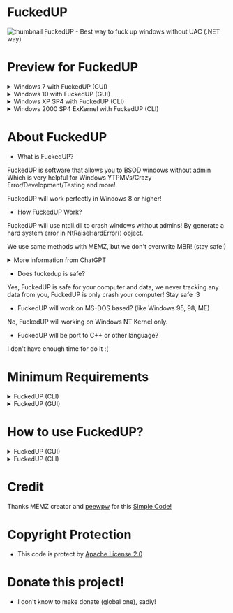 # FuckedUP
![thumbnail](https://github.com/blueskychan-dev/FuckedUP/assets/108812246/b773ffbf-70ba-4d1a-ae77-288149a459ac)
FuckedUP - Best way to fuck up windows without UAC (.NET way)
# Preview for FuckedUP
<details>
<summary>Windows 7 with FuckedUP (GUI)</summary>
<br>
  
![bandicam 2023-07-09 00-48-15-481](https://github.com/blueskychan-dev/FuckedUP/assets/108812246/929a406d-cf2e-4572-bdcc-965d8e9cf105)

</details>
<details>
<summary>Windows 10 with FuckedUP (GUI)</summary>
<br>
  
![bandicam 2023-07-09 16-35-21-362](https://github.com/blueskychan-dev/FuckedUP/assets/108812246/cb906f95-110c-4a3f-a3dc-03c7932a9771)

</details>
<details>
<summary>Windows XP SP4 with FuckedUP (CLI)</summary>
<br>

![bandicam 2023-07-09 16-28-07-155](https://github.com/blueskychan-dev/FuckedUP/assets/108812246/b782dc10-124b-4cbf-a161-e2ed472b866a)

</details>
<details>
<summary>Windows 2000 SP4 ExKernel with FuckedUP (CLI)</summary>
<br>
  
![bandicam 2023-07-09 16-31-13-471](https://github.com/blueskychan-dev/FuckedUP/assets/108812246/01fc63b9-fb82-4c87-8df4-92edad60f159)

</details>

# About FuckedUP
* What is FuckedUP?

FuckedUP is software that allows you to BSOD windows without admin
Which is very helpful for Windows YTPMVs/Crazy Error/Development/Testing and more!

FuckedUP will work perfectly in Windows 8 or higher!

* How FuckedUP Work?

FuckedUP will use ntdll.dll to crash windows without admins!
By generate a hard system error in NtRaiseHardError() object.

We use same methods with MEMZ, but we don't overwrite MBR! (stay safe!)
<details>
<summary>More information from ChatGPT</summary>
<br>
  
The NtRaiseHardError function is an API function in the Windows operating system that is part of the native API provided by the "ntdll.dll" library. It is used to generate a hard system error, which can potentially result in a system crash (Blue Screen of Death or BSOD) or trigger other system-level error handling mechanisms.

The function takes several parameters, including the error status code, the number of parameters, a Unicode string parameter mask, a pointer to the parameters, a valid response option, and an output parameter for the response.

The primary purpose of NtRaiseHardError is to allow system-level components, such as drivers or system services, to report critical errors to the operating system. It provides a mechanism for signaling unrecoverable or severe errors that require immediate attention or system-wide notification.

It's worth noting that invoking NtRaiseHardError directly from user-mode applications is typically not recommended and should be done with caution. Generating hard errors intentionally can disrupt the normal operation of the system, potentially leading to system instability, data loss, or other undesirable consequences. Therefore, it should only be used for specific testing, debugging, or diagnostic purposes in controlled environments.

</details>

* Does fuckedup is safe?

Yes, FuckedUP is safe for your computer and data, we never tracking any data from you, FuckedUP is only crash your computer! Stay safe :3

* FuckedUP will work on MS-DOS based? (like Windows 95, 98, ME)

No, FuckedUP will working on Windows NT Kernel only.

* FuckedUP will be port to C++ or other language?

I don't have enough time for do it :(


# Minimum Requirements
</details>
<details>
<summary>FuckedUP (CLI)</summary>
<br>

  * Windows 2000 SP4 or higher (NT Kernel based)
  * .NET 2.0
  * 256 MB of ram, 512 MHz Processors
  * x86 (32-Bit) Architectures

</details>

</details>
<details>
<summary>FuckedUP (GUI)</summary>
<br>

  * Windows Vista or higher (I try with Windows XP and 2000, that got unknown crashing)
  * .NET 2.0
  * 256 MB of ram, 512 MHz Processors
  * x86 (32-Bit) Architectures

</details>

# How to use FuckedUP?
</details>
<details>
<summary>FuckedUP (GUI)</summary>
<br>

![image](https://github.com/blueskychan-dev/FuckedUP/assets/108812246/56c2c185-eea1-4e3e-9750-83ff77714c9e)

* Stop code
You can select stop code from lists, stop code will show in BSOD Screen
![image](https://github.com/blueskychan-dev/FuckedUP/assets/108812246/80a8808c-c000-4e99-b3bb-d164635842be)

* Use custom stop code

Please use if you know about stop code ONLY!

This will work with stopcode are start with (0xC only!)

Be careful about Unknown Hard Error messagebox!

![image](https://github.com/blueskychan-dev/FuckedUP/assets/108812246/0004e003-0e14-43c9-ba3c-a94c7e035526)

* Immediately trigger the FuckedUP action without confirmation

If you checked this box, FuckedUP will bsod without asking!

![image](https://github.com/blueskychan-dev/FuckedUP/assets/108812246/a185f6ca-5926-45a3-8dcb-7ffa8b3c8558)


This message will gone after checked this box!

* Accelerate the FuckedUP process by spamming NtRaiseHardError

If you checked this box, FuckedUP will spam NtRaiseHardError process to make BSOD will happen faster!

Please Note Enabling this option may result in high CPU usage due to the creation of multiple threads by the process.

* Debug

This option will debug about your software like Windows OS, Current .NET Framework and few more!

Please Note this option will won't sending to me, that just only show to you!

![image](https://github.com/blueskychan-dev/FuckedUP/assets/108812246/a3e8f45b-2ea7-4e93-a4e9-6a5a9494509a)

</details>

<details>
<summary>FuckedUP (CLI)</summary>
<br>
  
![image](https://github.com/blueskychan-dev/FuckedUP/assets/108812246/0aef1a59-befc-478c-b972-0e966f63d7c1)

If you run without console args, that will look like normal but try learn about console args!

* `-help`

This command will show all Available commands from 

Output:

```
Available commands:
-stop <stop code>     : Customize the stop code for NtRaiseHardError
                        (Example: 0xc000021a, start with 0xc ONLY!) *Experiment
-now                  : Immediately trigger the FuckedUP action without confirmation
-fuckedup             : Accelerate the FuckedUP process by spamming NtRaiseHardError
-help                 : Show available commands and examples
Copyright to blueskychan-dev 2023 (https://fusemeow.me)
```

* `-stop <stop code>`

This command will allow you can use custom stop code, this stop code will show in BSOD screen!

Please use if you know about stop code ONLY!

This will work with stopcode are start with (0xC only!)

Be careful about Unknown Hard Error messagebox!

* `-now`

This command will make, FuckedUP just bsod away without asking!

* `-fuckedup`

This command will make FuckedUP will spam NtRaiseHardError process to make BSOD will happen faster!

Please Note Enabling this option may result in high CPU usage due to the creation of multiple threads by the process.


</details>

# Credit

Thanks MEMZ creator and [peewpw](https://github.com/peewpw/) for this [Simple Code!](https://github.com/peewpw/Invoke-BSOD/blob/master/Program.cs)

# Copyright Protection 
* This code is protect by [Apache License 2.0](https://github.com/blueskychan-dev/FuckedUP/blob/main/LICENSE)

# Donate this project!
* I don't know to make donate (global one), sadly!
